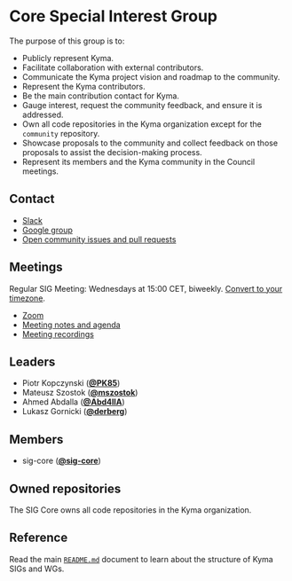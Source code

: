 # Core Special Interest Group

The purpose of this group is to:
* Publicly represent Kyma.
* Facilitate collaboration with external contributors.
* Communicate the Kyma project vision and roadmap to the community.
* Represent the Kyma contributors.
* Be the main contribution contact for Kyma.
* Gauge interest, request the community feedback, and ensure it is addressed.
* Own all code repositories in the Kyma organization except for the `community` repository.
* Showcase proposals to the community and collect feedback on those proposals to assist the
decision-making process.
* Represent its members and the Kyma community in the Council meetings.

## Contact

* [Slack](https://kyma-community.slack.com/messages/CBP7LKRPS)
* [Google group](https://groups.google.com/forum/#!forum/kyma-sig-core)
* [Open community issues and pull requests](https://github.com/kyma-project/community/labels/sig%2Fcore)

## Meetings

Regular SIG Meeting: Wednesdays at 15:00 CET, biweekly. [Convert to your timezone](http://www.thetimezoneconverter.com/?t=15:00&tz=CET%20%28Central%20European%20Time%29).

* [Zoom](https://zoom.us/j/4794339038)
* [Meeting notes and agenda](https://docs.google.com/document/d/1vWleTon7sJIk0teee4SoVezS4mR3K8TlkvXkgLJwRD8)
* [Meeting recordings](https://www.youtube.com/watch?v=1DD5aCBnywQ&list=PL7PGl--iaIH9jnbT8yG_KOV3unv1iUILR)

## Leaders

* Piotr Kopczynski (**[@PK85](https://github.com/PK85)**)
* Mateusz Szostok (**[@mszostok](https://github.com/mszostok)**)
* Ahmed Abdalla (**[@Abd4llA](https://github.com/Abd4llA)**)
* Lukasz Gornicki (**[@derberg](https://github.com/derberg)**)

## Members

* sig-core (**[@sig-core](https://github.com/orgs/kyma-project/teams/sig-core/members)**)

## Owned repositories

The SIG Core owns all code repositories in the Kyma organization.

## Reference

Read the main [`README.md`](../README.md) document to learn about the structure of Kyma SIGs and WGs.
